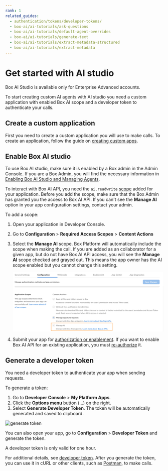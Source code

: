 ```yaml
---
rank: 1
related_guides:
  - authentication/tokens/developer-tokens/
  - box-ai/ai-tutorials/ask-questions
  - box-ai/ai-tutorials/default-agent-overrides
  - box-ai/ai-tutorials/generate-text
  - box-ai/ai-tutorials/extract-metadata-structured
  - box-ai/ai-tutorials/extract-metadata
---
```


# Get started with AI studio

<Messsage type='caution'>

Box AI Studio is available only for Enterprise Advanced accounts.

</Message>

To start creating custom AI agents with AI studio you need a custom application
with enabled Box AI scope and a developer token to authenticate your calls.

## Create a custom application

First you need to create a custom application you will use to make calls. To
create an application, follow the guide on [creating custom apps][createapps].

## Enable Box AI studio

To use Box AI studio, make sure it is enabled by a Box admin in the Admin
Console.
If you are a Box Admin, you will find the necessary information in
[Enabling Box AI Studio and Managing Agents][enable].

To interact with Box AI API, you need the `ai.readwrite` [scope][scope]
added for your application. Before you add the scope, make sure that the Box
Admin has granted you the access to Box AI API. If you can't see the
**Manage AI** option in your app configuration settings, contact your admin.

To add a scope:

1. Open your application in Developer Console.
2. Go to **Configuration** > **Required Access Scopes** > **Content Actions**
3. Select the **Manage AI** scope. Box Platform will automatically include the scope when making the call. If you are added as an collaborator for a given app, but do not have Box AI API access, you will see the **Manage AI** scope checked and grayed out. This means the app owner has the AI scope enabled but you cannot change this setting.

    ![box ai scopes](./images/box-ai-app-scopes.png)

4. Submit your app for [authorization or enablement][authorization]. If you want to enable Box AI API for an existing application, you must [re-authorize][reauthorization] it.

## Generate a developer token

You need a developer token
to authenticate your app when sending requests.

To generate a token:

1. Go to **Developer Console** > **My Platform Apps**.
2. Click the **Options menu** button (…) on the right.
3. Select **Generate Developer Token**. The token will be automatically generated and saved to clipboard.

![generate token](../images/developer-token.png)

You can also open your app, go to
**Configuration** > **Developer Token**
and generate the token.

<Message type="notice">
A developer token is only valid for one hour.
</Message>

For additional details, see [developer token][token].
After you generate the token, you can use it in cURL
or other clients, such as [Postman][postman], to make
calls.

[enable]: https://support.box.com/hc/en-us/articles/37228079461267-Enabling-Box-AI-Studio-and-Managing-Agents/#h_01JH9HAMP43YYN6VWM51QCK413
[token]: g://authentication/tokens/developer-tokens
[scope]: g://api-calls/permissions-and-errors/scopes
[createapps]: g://applications/app-types/custom-apps
[postman]: g://tooling/postman
[authorization]: g://authorization
[reauthorization]: g://authorization/custom-app-approval#re-authorization-on-changes